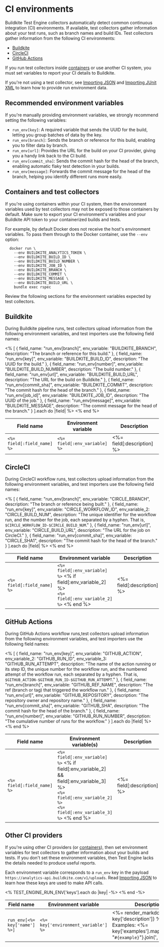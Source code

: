 # CI environments

Buildkite Test Engine collectors automatically detect common continuous integration (CI) environments.
If available, test collectors gather information about your test runs, such as branch names and build IDs.
Test collectors gather information from the following CI environments:

- [Buildkite](/docs/test-engine/ci-environments#buildkite)
- [CircleCI](/docs/test-engine/ci-environments#circleci)
- [GitHub Actions](/docs/test-engine/ci-environments#github-actions)

If you run test collectors inside [containers](/docs/test-engine/ci-environments#containers-and-test-collectors) or use another CI system, you must set variables to report your CI details to Buildkite.

If you're not using a test collector, see [Importing JSON](/docs/test-engine/importing-json) and [Importing JUnit XML](/docs/test-engine/importing-junit-xml) to learn how to provide run environment data.

## Recommended environment variables

If you're manually providing environment variables, we strongly recommend setting the following variables:

- `run_env[key]`: A required variable that sends the UUID for the build, letting you group batches of data by the key.
- `run_env[branch]`: Sends the branch or reference for this build, enabling you to filter data by branch.
- `run_env[url]`: Provides the URL for the build on your CI provider, giving you a handy link back to the CI build.
- `run_env[commit_sha]`: Sends the commit hash for the head of the branch, enabling automatic flaky test detection in your builds.
- `run_env[message]`: Forwards the commit message for the head of the branch, helping you identify different runs more easily.

## Containers and test collectors

If you're using containers within your CI system, then the environment variables used by test collectors may not be exposed to those containers by default.
Make sure to export your CI environment's variables and your Buildkite API token to your containerized builds and tests.

For example, by default Docker does not receive the host's environment variables.
To pass them through to the Docker container, use the `--env` option:

```
  docker run \
    --env BUILDKITE_ANALYTICS_TOKEN \
    --env BUILDKITE_BUILD_ID \
    --env BUILDKITE_BUILD_NUMBER \
    --env BUILDKITE_JOB_ID \
    --env BUILDKITE_BRANCH \
    --env BUILDKITE_COMMIT \
    --env BUILDKITE_MESSAGE \
    --env BUILDKITE_BUILD_URL \
    bundle exec rspec
```

Review the following sections for the environment variables expected by test collectors.

## Buildkite

During Buildkite pipeline runs, test collectors upload information from the following environment variables, and test importers use the following field names:

<table class="responsive-table">
  <thead>
    <tr>
      <th style="width:25%">Field name</th>
      <th style="width:30%">Environment variable</th>
      <th>Description</th>
    </tr>
  </thead>
  <tbody>
    <% [
      {
        field_name: "run_env[branch]",
        env_variable: "BUILDKITE_BRANCH",
        description: "The branch or reference for this build."
      },
      {
        field_name: "run_env[key]",
        env_variable: "BUILDKITE_BUILD_ID",
        description: "The UUID for the build."
      },
      {
        field_name: "run_env[number]",
        env_variable: "BUILDKITE_BUILD_NUMBER",
        description: "The build number."
      },
      {
        field_name: "run_env[url]",
        env_variable: "BUILDKITE_BUILD_URL",
        description: "The URL for the build on Buildkite."
      },
      {
        field_name: "run_env[commit_sha]",
        env_variable: "BUILDKITE_COMMIT",
        description: "The commit hash for the head of the branch."
      },
      {
        field_name: "run_env[job_id]",
        env_variable: "BUILDKITE_JOB_ID",
        description: "The UUID of the job."
      },
      {
        field_name: "run_env[message]",
        env_variable: "BUILDKITE_MESSAGE",
        description: "The commit message for the head of the branch."
      }
    ].each do |field| %>
      <tr>
        <td>
          <code><%= field[:field_name] %></code>
        </td>
        <td>
          <code><%= field[:env_variable] %></code>
        </td>
        <td>
          <%= field[:description] %>
        </td>
      </tr>
    <% end %>
  </tbody>
</table>

## CircleCI

During CircleCI workflow runs, test collectors upload information from the following environment variables, and test importers use the following field names:

<table class="responsive-table">
  <thead>
    <tr>
      <th style="width:25%">Field name</th>
      <th>Environment variable</th>
      <th>Description</th>
    </tr>
  </thead>
  <tbody>
    <% [
      {
        field_name: "run_env[branch]",
        env_variable: "CIRCLE_BRANCH",
        description: "The branch or reference being built."
      },
      {
        field_name: "run_env[key]",
        env_variable: "CIRCLE_WORKFLOW_ID",
        env_variable_2: "CIRCLE_BUILD_NUM",
        description: "The unique identifier for the workflow run, and the number for the job, each separated by a hyphen. That is, <code>$CIRCLE_WORKFLOW_ID-$CIRCLE_BUILD_NUM</code>."
      },
      {
        field_name: "run_env[url]",
        env_variable: "CIRCLE_BUILD_URL",
        description: "The URL for the job on CircleCI."
      },
      {
        field_name: "run_env[commit_sha]",
        env_variable: "CIRCLE_SHA1",
        description: "The commit hash for the head of the branch."
      }
    ].each do |field| %>
      <tr>
        <td>
          <code><%= field[:field_name] %></code>
        </td>
        <td>
          <code><%= field[:env_variable] %></code>
          <% if field[:env_variable_2] %>
            <br/>
            <code><%= field[:env_variable_2] %></code>
          <% end %>
        </td>
        <td>
          <%= field[:description] %>
        </td>
      </tr>
    <% end %>
  </tbody>
</table>

## GitHub Actions

During GitHub Actions workflow runs,test collectors upload information from the following environment variables, and test importers use the following field names:

<table class="responsive-table">
  <thead>
    <tr>
      <th style="width:25%">Field name</th>
      <th>Environment variable(s)</th>
      <th>Description</th>
    </tr>
  </thead>
  <tbody>
    <% [
      {
        field_name: "run_env[key]",
        env_variable: "GITHUB_ACTION",
        env_variable_2: "GITHUB_RUN_ID",
        env_variable_3: "GITHUB_RUN_ATTEMPT",
        description: "The name of the action running or its step ID, the unique number for the workflow run, and the numbered attempt of the workflow run, each separated by a hyphen. That is, <code>$GITHUB_ACTION-$GITHUB_RUN_ID-$GITHUB_RUN_ATTEMPT</code>."
      },
      {
        field_name: "run_env[branch]",
        env_variable: "GITHUB_REF_NAME",
        description: "The ref (branch or tag) that triggered the workflow run."
      },
      {
        field_name: "run_env[url]",
        env_variable: "GITHUB_REPOSITORY",
        description: "The repository owner and repository name."
      },
      {
        field_name: "run_env[commit_sha]",
        env_variable: "GITHUB_SHA",
        description: "The commit hash for the head of the branch."
      },
      {
        field_name: "run_env[number]",
        env_variable: "GITHUB_RUN_NUMBER",
        description: "The cumulative number of runs for the workflow."
      }
    ].each do |field| %>
      <tr>
        <td>
          <code><%= field[:field_name] %></code>
        </td>
        <td>
          <code><%= field[:env_variable] %></code>
          <% if field[:env_variable_2] && field[:env_variable_3] %>
            <br/>
            <code><%= field[:env_variable_2] %></code>
            <br/>
            <code><%= field[:env_variable_3] %></code>
          <% end %>
        </td>
        <td>
          <%= field[:description] %>
        </td>
      </tr>
    <% end %>
  </tbody>
</table>

## Other CI providers

If you're using other CI providers (or [containers](#containers-and-test-collectors)), then set environment variables for test collectors to gather information about your builds and tests.
If you don't set these environment variables, then Test Engine lacks the details needed to produce useful reports.

Each environment variable corresponds to a `run_env` key in the payload `https://analytics-api.buildkite.com/v1/uploads`. Read [Importing JSON](/docs/test-engine/importing-json) to learn how these keys are used to make API calls.

<table class="responsive-table">
  <thead>
    <tr>
      <th>Field name</th>
      <th>Environment variable</th>
      <th>Description</th>
    </tr>
  </thead>
  <tbody>
    <% TEST_ENGINE_RUN_ENV['keys'].each do |key| -%>
      <tr>
        <td><code>run_env[<%= key['name'] %>]</code></td>
        <td><code><%= key['environment_variable'] %></code></td>
        <td>
          <%= render_markdown(text: key['description']) %>
          Examples:
          <%= key['examples'].map{|example| "<code>#{example}</code>"}.join(', ') %>
        </td>
      </tr>
    <% end -%>
  </tbody>
</table>
